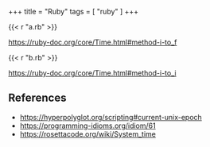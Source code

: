 +++
title = "Ruby"
tags = [ "ruby" ]
+++

{{< r "a.rb" >}}

<https://ruby-doc.org/core/Time.html#method-i-to_f>

{{< r "b.rb" >}}

<https://ruby-doc.org/core/Time.html#method-i-to_i>

## References

- <https://hyperpolyglot.org/scripting#current-unix-epoch>
- <https://programming-idioms.org/idiom/61>
- <https://rosettacode.org/wiki/System_time>

